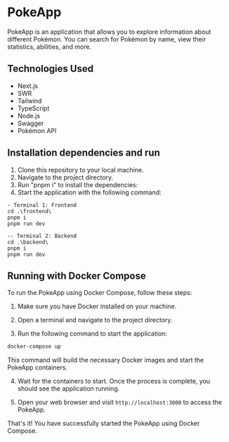 # PokeApp

PokeApp is an application that allows you to explore information about different Pokémon. You can search for Pokémon by name, view their statistics, abilities, and more.

## Technologies Used

- Next.js
- SWR
- Tailwind
- TypeScript
- Node.js
- Swagger
- Pokémon API

## Installation dependencies and run

1. Clone this repository to your local machine.
2. Navigate to the project directory.
3. Run "pnpm i" to install the dependencies:
4. Start the application with the following command:

```
- Terminal 1: Frontend
cd .\frontend\
pnpm i
pnpm run dev
```

```
-- Terminal 2: Backend
cd .\backend\
pnpm i
pnpm run dev
```

## Running with Docker Compose

To run the PokeApp using Docker Compose, follow these steps:

1. Make sure you have Docker installed on your machine.

2. Open a terminal and navigate to the project directory.

3. Run the following command to start the application:

```bash
docker-compose up
```

This command will build the necessary Docker images and start the PokeApp containers.

4. Wait for the containers to start. Once the process is complete, you should see the application running.

5. Open your web browser and visit `http://localhost:3000` to access the PokeApp.

That's it! You have successfully started the PokeApp using Docker Compose.

